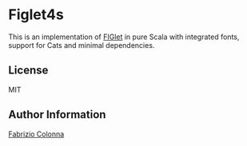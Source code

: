 # Figlet4s

This is an implementation of [FIGlet](http://www.figlet.org/) in pure Scala with integrated fonts,
support for Cats and minimal dependencies.

## License

MIT

## Author Information

[Fabrizio Colonna](mailto:colofabrix@tin.it)
